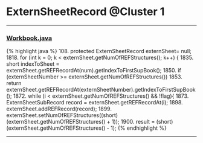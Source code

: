 # ExternSheetRecord @Cluster 1

***

### [Workbook.java](https://searchcode.com/codesearch/view/15642358/)
{% highlight java %}
108. protected ExternSheetRecord externSheet= null;
1818.         for (int k = 0; k < externSheet.getNumOfREFStructures(); k++) {
1835.     short indexToSheet = externSheet.getREFRecordAt(num).getIndexToFirstSupBook();
1850.     if (externSheetNumber >= externSheet.getNumOfREFStructures())
1853.         return externSheet.getREFRecordAt(externSheetNumber).getIndexToFirstSupBook();
1872.     while (i < externSheet.getNumOfREFStructures() && !flag){
1873.         ExternSheetSubRecord record = externSheet.getREFRecordAt(i);
1898.     externSheet.addREFRecord(record);
1899.     externSheet.setNumOfREFStructures((short)(externSheet.getNumOfREFStructures() + 1));
1900.     result = (short)(externSheet.getNumOfREFStructures() - 1);
{% endhighlight %}

***

